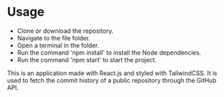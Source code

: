 # Usage

- Clone or download the repository.
- Navigate to the file folder.
- Open a terminal in the folder.
- Run the command 'npm install' to install the Node dependencies.
- Run the command 'npm start' to start the project.

This is an application made with React.js and styled with TailwindCSS. It is used to fetch the commit history of a public repository through the GitHub API.
